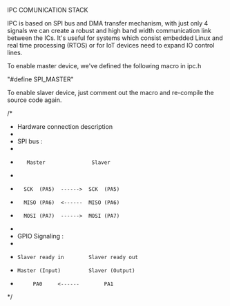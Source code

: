 IPC COMUNICATION STACK

IPC is based on SPI bus and DMA transfer mechanism,
with just only 4 signals we can create a robust and high band width
communication link between the ICs. It's useful for systems which
consist embedded Linux and real time processing (RTOS) or for IoT
devices need to expand IO control lines.

To enable master device, we've defined the following macro in ipc.h

"#define SPI_MASTER"

To enable slaver device, just comment out the macro and re-compile the
source code again.

/*
 * Hardware connection description
 *
 * SPI bus :
 *
 *        Master               Slaver
 *
 *       SCK  (PA5)  ------>  SCK  (PA5)
 *       MISO (PA6)  <------  MISO (PA6)
 *       MOSI (PA7)  ------>  MOSI (PA7)
 *
 * GPIO Signaling :
 *
 *     Slaver ready in        Slaver ready out
 *     Master (Input)         Slaver (Output)
 *          PA0     <------        PA1
 */
